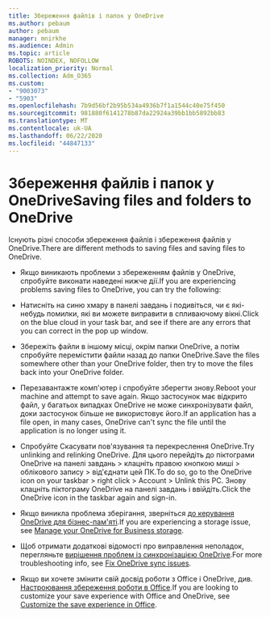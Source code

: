 ```yaml
---
title: Збереження файлів і папок у OneDrive
ms.author: pebaum
author: pebaum
manager: mnirkhe
ms.audience: Admin
ms.topic: article
ROBOTS: NOINDEX, NOFOLLOW
localization_priority: Normal
ms.collection: Adm_O365
ms.custom:
- "9003073"
- "5903"
ms.openlocfilehash: 7b9d56bf2b95b534a4936b7f1a1544c40e75f450
ms.sourcegitcommit: 981880f6141278b87da22924a39bb1bb5892bb83
ms.translationtype: MT
ms.contentlocale: uk-UA
ms.lasthandoff: 06/22/2020
ms.locfileid: "44847133"
---
```

# <a name="saving-files-and-folders-to-onedrive"></a><span data-ttu-id="577d7-102">Збереження файлів і папок у OneDrive</span><span class="sxs-lookup"><span data-stu-id="577d7-102">Saving files and folders to OneDrive</span></span>

<span data-ttu-id="577d7-103">Існують різні способи збереження файлів і збереження файлів у OneDrive.</span><span class="sxs-lookup"><span data-stu-id="577d7-103">There are different methods to saving files and saving files to OneDrive.</span></span>

- <span data-ttu-id="577d7-104">Якщо виникають проблеми з збереженням файлів у OneDrive, спробуйте виконати наведені нижче дії.</span><span class="sxs-lookup"><span data-stu-id="577d7-104">If you are experiencing problems saving files to OneDrive, you can try the following:</span></span>

- <span data-ttu-id="577d7-105">Натисніть на синю хмару в панелі завдань і подивіться, чи є які-небудь помилки, які ви можете виправити в спливаючому вікні.</span><span class="sxs-lookup"><span data-stu-id="577d7-105">Click on the blue cloud in your task bar, and see if there are any errors that you can correct in the pop up window.</span></span>
- <span data-ttu-id="577d7-106">Збережіть файли в іншому місці, окрім папки OneDrive, а потім спробуйте перемістити файли назад до папки OneDrive.</span><span class="sxs-lookup"><span data-stu-id="577d7-106">Save the files somewhere other than your OneDrive folder, then try to move the files back into your OneDrive folder.</span></span>
- <span data-ttu-id="577d7-107">Перезавантажте комп'ютер і спробуйте зберегти знову.</span><span class="sxs-lookup"><span data-stu-id="577d7-107">Reboot your machine and attempt to save again.</span></span> <span data-ttu-id="577d7-108">Якщо застосунок має відкрито файл, у багатьох випадках OneDrive не може синхронізувати файл, доки застосунок більше не використовує його.</span><span class="sxs-lookup"><span data-stu-id="577d7-108">If an application has a file open, in many cases, OneDrive can't sync the file until the application is no longer using it.</span></span>
- <span data-ttu-id="577d7-109">Спробуйте Скасувати пов'язування та перекреслення OneDrive.</span><span class="sxs-lookup"><span data-stu-id="577d7-109">Try unlinking and relinking OneDrive.</span></span> <span data-ttu-id="577d7-110">Для цього перейдіть до піктограми OneDrive на панелі завдань > клацніть правою кнопкою миші > облікового запису > від'єднати цей ПК.</span><span class="sxs-lookup"><span data-stu-id="577d7-110">To do so, go to the OneDrive icon on your taskbar > right click > Account > Unlink this PC.</span></span> <span data-ttu-id="577d7-111">Знову клацніть піктограму OneDrive на панелі завдань і ввійдіть.</span><span class="sxs-lookup"><span data-stu-id="577d7-111">Click the OneDrive icon in the taskbar again and sign-in.</span></span>
- <span data-ttu-id="577d7-112">Якщо виникла проблема зберігання, зверніться [до керування OneDrive для бізнес-пам'яті](https://support.microsoft.com/office/31519161-059c-4764-b6f8-f5cd29f7fe68).</span><span class="sxs-lookup"><span data-stu-id="577d7-112">If you are experiencing a storage issue, see  [Manage your OneDrive for Business storage](https://support.microsoft.com/office/31519161-059c-4764-b6f8-f5cd29f7fe68).</span></span>
- <span data-ttu-id="577d7-113">Щоб отримати додаткові відомості про виправлення неполадок, перегляньте [вирішення проблем із синхронізацією OneDrive](https://docs.microsoft.com/alchemyinsights/fix-onedrive-sync-issues).</span><span class="sxs-lookup"><span data-stu-id="577d7-113">For more troubleshooting info, see  [Fix OneDrive sync issues](https://docs.microsoft.com/alchemyinsights/fix-onedrive-sync-issues).</span></span>  
- <span data-ttu-id="577d7-114">Якщо ви хочете змінити свій досвід роботи з Office і OneDrive, див. [Настроювання збереження роботи в Office](https://support.microsoft.com/office/786200a7-f5f2-4d26-a3ae-b78c60dd5d3b).</span><span class="sxs-lookup"><span data-stu-id="577d7-114">If you are looking to customize your save experience with Office and OneDrive, see  [Customize the save experience in Office](https://support.microsoft.com/office/786200a7-f5f2-4d26-a3ae-b78c60dd5d3b).</span></span>
